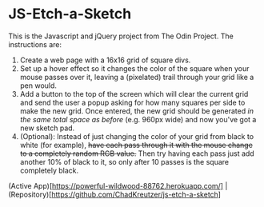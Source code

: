 # JS-Etch-a-Sketch

This is the Javascript and jQuery project from The Odin Project. The instructions are:

1. Create a web page with a 16x16 grid of square divs.
2. Set up a hover effect so it changes the color of the square when your mouse passes over it, leaving a (pixelated) trail through your grid like a pen would.
3. Add a button to the top of the screen which will clear the current grid and send the user a popup asking for how many squares per side to make the new grid.  Once entered, the new grid should be generated *in the same total space as before* (e.g. 960px wide) and now you've got a new sketch pad.
4. (Optional): Instead of just changing the color of your grid from black to white (for example), ~~have each pass through it with the mouse change to a completely random RGB value.~~  Then try having each pass just add another 10% of black to it, so only after 10 passes is the square completely black.

(Active App)[https://powerful-wildwood-88762.herokuapp.com/] | (Repository)[https://github.com/ChadKreutzer/js-etch-a-sketch]